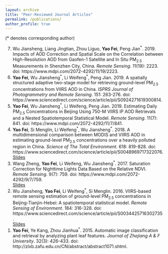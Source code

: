 ```yaml
---
layout: archive
title: "Peer-Reviewed Journal Articles"
permalink: /publications/
author_profile: true
---
```


(\* denotes corresponding author)

<!-- {% if author.googlescholar %} -->
  <!-- You can also find my articles on <u><a href="{{author.googlescholar}}">my Google Scholar profile</a>.</u> -->
<!-- {% endif %} -->

<!-- {% include base_path %} -->

<!-- {% for post in site.publications reversed %} -->
  <!-- {% include archive-single.html %} -->
<!-- {% endfor %} -->

<ol>
<li value=7>Wu Jiansheng, Liang Jingtian, Zhou Liguo, <b>Yao Fei</b>, Peng Jian<sup>*</sup>. 2019. Impacts of AOD Correction and Spatial Scale on the Correlation between High-Resolution AOD from Gaofen-1 Satellite and In Situ PM<sub>2.5</sub> Measurements in Shenzhen City, China. <i>Remote Sensing</i>. 11(19): 2223. doi: https://www.mdpi.com/2072-4292/11/19/2223.</li>
<li value=6><b>Yao Fei</b>, Wu Jiansheng<sup>*</sup>, Li Weifeng<sup>*</sup>, Peng Jian. 2019. A spatially structured adaptive two-stage model for retrieving ground-level PM<sub>2.5</sub> concentrations from VIIRS AOD in China. <i>ISPRS Journal of Photogrammetry and Remote Sensing</i>. 151: 263-276. doi: https://www.sciencedirect.com/science/article/pii/S0924271619300814.</li>
<li value=5><b>Yao Fei</b>, Wu Jiansheng<sup>*</sup>, Li Weifeng, Peng Jian. 2019. Estimating Daily PM<sub>2.5</sub> Concentrations in Beijing Using 750-M VIIRS IP AOD Retrievals and a Nested Spatiotemporal Statistical Model. <i>Remote Sensing</i>. 11(7): 841. doi: https://www.mdpi.com/2072-4292/11/7/841.</li>
<li value=4><b>Yao Fei</b>, Si Menglin, Li Weifeng<sup>*</sup>, Wu Jiansheng<sup>*</sup>. 2018. A multidimensional comparison between MODIS and VIIRS AOD in estimating ground-level PM<sub>2.5</sub> concentrations over a heavily polluted region in China. <i>Science of The Total Environment</i>. 618: 819-828. doi: https://www.sciencedirect.com/science/article/pii/S0048969717322076.<br/>
  <a href="url">Slides</a></li>
<li value=3>Wang Zheng, <b>Yao Fei</b>, Li Weifeng, Wu Jiansheng<sup>*</sup>. 2017. Saturation Correction for Nighttime Lights Data Based on the Relative NDVI. <i>Remote Sensing</i>. 9(7): 759. doi: https://www.mdpi.com/2072-4292/9/7/759.<br/>
  <a href="url">Slides</a></li>
<li value=2>Wu Jiansheng, <b>Yao Fei</b>, Li Weifeng<sup>*</sup>, Si Menglin. 2016. VIIRS-based remote sensing estimation of ground-level PM<sub>2.5</sub> concentrations in Beijing-Tianjin-Hebei: A spatiotemporal statistical model. <i>Remote Sensing of Environment</i>. 184: 316-328. doi: https://www.sciencedirect.com/science/article/pii/S0034425716302735.<br/>
  <a href="url">Slides</a></li>
<li value=1><b>Yao Fei</b>, Ye Kang, Zhou Jianhua<sup>*</sup>. 2015. Automatic image classification and retrieval by analyzing plant leaf features. <i>Journal of Zhejiang A & F University</i>. 32(3): 426-433. doi: http://zlxb.zafu.edu.cn/CN/abstract/abstract1071.shtml.</li>
</ol>

